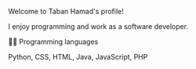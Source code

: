 Welcome to Taban Hamad's profile! 

I enjoy programming and work as a software developer.

👨‍💻 Programming languages

Python, CSS, HTML, Java, JavaScript, PHP 
